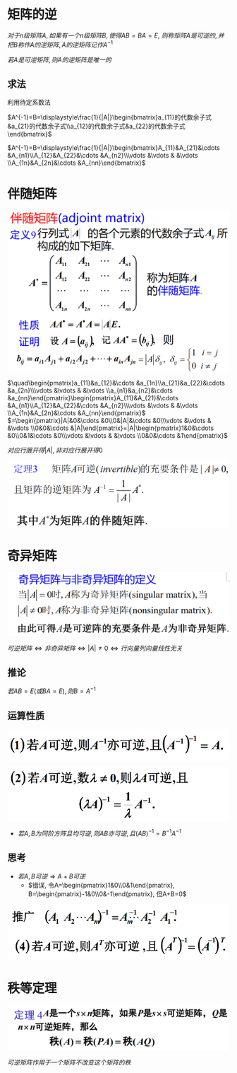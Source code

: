 # 矩阵的逆

$对于n级矩阵A, 如果有一个n级矩阵B, 使得AB=BA=E,$
$则称矩阵A是可逆的, 并把B称作A的逆矩阵, A的逆矩阵记作A^{-1}$

$若A是可逆矩阵, 则A的逆矩阵是唯一的$

## 求法

利用待定系数法

$A^{-1}=B=\displaystyle\frac{1}{|A|}\begin{bmatrix}a_{11}的代数余子式&a_{21}的代数余子式\\a_{12}的代数余子式&a_{22}的代数余子式\end{bmatrix}$


$A^{-1}=B=\displaystyle\frac{1}{|A|}\begin{bmatrix}A_{11}&A_{21}&\cdots &A_{n1}\\A_{12}&A_{22}&\cdots &A_{n2}\\\vdots &\vdots & &\vdots \\A_{1n}&A_{2n}&\cdots &A_{nn}\end{bmatrix}$


# 伴随矩阵

![](2020-12-14-08-41-48.png)

$\quad\begin{pmatrix}a_{11}&a_{12}&\cdots &a_{1n}\\a_{21}&a_{22}&\cdots &a_{2n}\\\vdots &\vdots & &\vdots \\a_{n1}&a_{n2}&\cdots &a_{nn}\end{pmatrix}\begin{pmatrix}A_{11}&A_{21}&\cdots &A_{n1}\\A_{12}&A_{22}&\cdots &A_{n2}\\\vdots &\vdots & &\vdots \\A_{1n}&A_{2n}&\cdots &A_{nn}\end{pmatrix}$
$=\begin{pmatrix}|A|&0&\cdots &0\\0&|A|&\cdots &0\\\vdots &\vdots & &\vdots \\0&0&\cdots &|A|\end{pmatrix}=|A|\begin{pmatrix}1&0&\cdots &0\\0&1&\cdots &0\\\vdots &\vdots & &\vdots \\0&0&\cdots &1\end{pmatrix}$

$对应行展开得|A|, 非对应行展开得0$

![](2020-12-14-09-02-05.png)

# 奇异矩阵

![](2020-12-14-09-07-50.png)

$可逆矩阵\Leftrightarrow 非奇异矩阵 \Leftrightarrow |A|\neq 0 \Leftrightarrow 行向量列向量线性无关$

## 推论

$若AB=E(或BA=E), 则B=A^{-1}$

## 运算性质

![](2020-12-14-09-16-50.png)

![](2020-12-14-09-16-59.png)

* $若A, B为同阶方阵且均可逆, 则AB亦可逆, 且(AB)^{-1}=B^{-1}A^{-1}$

## 思考

* $若A,B可逆\Rightarrow A+B可逆$
  * $错误, 令A=\begin{pmatrix}1&0\\0&1\end{pmatrix}, B=\begin{pmatrix}-1&0\\0&-1\end{pmatrix}, 但A+B=0$

![](2020-12-14-09-25-54.png)

# 秩等定理

![](2020-12-14-09-32-13.png)

$可逆矩阵作用于一个矩阵不改变这个矩阵的秩$

